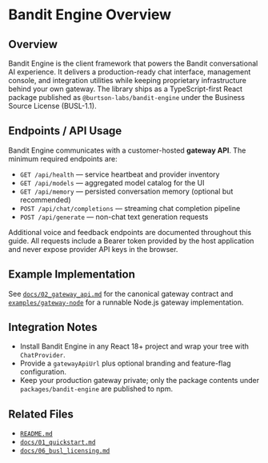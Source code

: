 # Bandit Engine Overview
## Overview
Bandit Engine is the client framework that powers the Bandit conversational AI experience. It delivers a production-ready chat interface, management console, and integration utilities while keeping proprietary infrastructure behind your own gateway. The library ships as a TypeScript-first React package published as `@burtson-labs/bandit-engine` under the Business Source License (BUSL-1.1).

## Endpoints / API Usage
Bandit Engine communicates with a customer-hosted **gateway API**. The minimum required endpoints are:
- `GET /api/health` — service heartbeat and provider inventory
- `GET /api/models` — aggregated model catalog for the UI
- `GET /api/memory` — persisted conversation memory (optional but recommended)
- `POST /api/chat/completions` — streaming chat completion pipeline
- `POST /api/generate` — non-chat text generation requests

Additional voice and feedback endpoints are documented throughout this guide. All requests include a Bearer token provided by the host application and never expose provider API keys in the browser.

## Example Implementation
See [`docs/02_gateway_api.md`](./02_gateway_api.md) for the canonical gateway contract and [`examples/gateway-node`](../examples/gateway-node) for a runnable Node.js gateway implementation.

## Integration Notes
- Install Bandit Engine in any React 18+ project and wrap your tree with `ChatProvider`.
- Provide a `gatewayApiUrl` plus optional branding and feature-flag configuration.
- Keep your production gateway private; only the package contents under `packages/bandit-engine` are published to npm.

## Related Files
- [`README.md`](../README.md)
- [`docs/01_quickstart.md`](./01_quickstart.md)
- [`docs/06_busl_licensing.md`](./06_busl_licensing.md)
